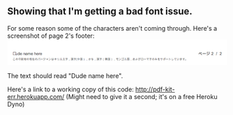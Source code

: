 
## Showing that I'm getting a bad font issue.

For some reason some of the characters aren't coming through. Here's a screenshot of page 2's footer:
![Screenshot](https://raw.githubusercontent.com/dncrews/pdfKitErr/master/screenshot.png)

The text should read "Dude name here".

Here's a link to a working copy of this code: http://pdf-kit-err.herokuapp.com/ (Might need to give it a second; it's on a free Heroku Dyno)
